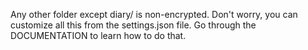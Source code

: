 Any other folder except diary/ is non-encrypted.
Don't worry, you can customize all this from the settings.json file.
Go through the DOCUMENTATION to learn how to do that.
